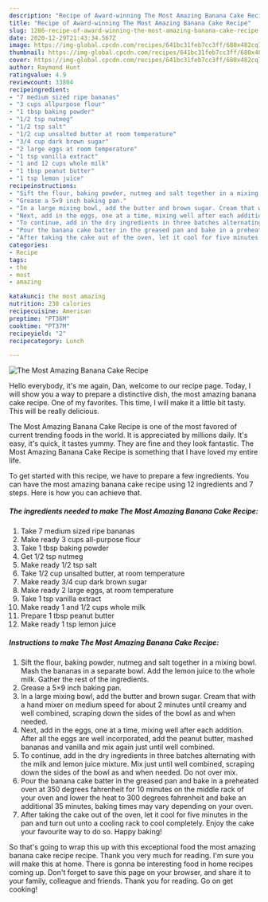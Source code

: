```yaml
---
description: "Recipe of Award-winning The Most Amazing Banana Cake Recipe"
title: "Recipe of Award-winning The Most Amazing Banana Cake Recipe"
slug: 1286-recipe-of-award-winning-the-most-amazing-banana-cake-recipe
date: 2020-12-29T21:43:34.567Z
image: https://img-global.cpcdn.com/recipes/641bc31feb7cc3ff/680x482cq70/the-most-amazing-banana-cake-recipe-recipe-main-photo.jpg
thumbnail: https://img-global.cpcdn.com/recipes/641bc31feb7cc3ff/680x482cq70/the-most-amazing-banana-cake-recipe-recipe-main-photo.jpg
cover: https://img-global.cpcdn.com/recipes/641bc31feb7cc3ff/680x482cq70/the-most-amazing-banana-cake-recipe-recipe-main-photo.jpg
author: Raymond Hunt
ratingvalue: 4.9
reviewcount: 33804
recipeingredient:
- "7 medium sized ripe bananas"
- "3 cups allpurpose flour"
- "1 tbsp baking powder"
- "1/2 tsp nutmeg"
- "1/2 tsp salt"
- "1/2 cup unsalted butter at room temperature"
- "3/4 cup dark brown sugar"
- "2 large eggs at room temperature"
- "1 tsp vanilla extract"
- "1 and 12 cups whole milk"
- "1 tbsp peanut butter"
- "1 tsp lemon juice"
recipeinstructions:
- "Sift the flour, baking powder, nutmeg and salt together in a mixing bowl. Mash the bananas in a separate bowl. Add the lemon juice to the whole milk. Gather the rest of the ingredients."
- "Grease a 5×9 inch baking pan."
- "In a large mixing bowl, add the butter and brown sugar. Cream that with a hand mixer on medium speed for about 2 minutes until creamy and well combined, scraping down the sides of the bowl as and when needed."
- "Next, add in the eggs, one at a time, mixing well after each addition. After all the eggs are well incorporated, add the peanut butter, mashed bananas and vanilla and mix again just until well combined."
- "To continue, add in the dry ingredients in three batches alternating with the milk and lemon juice mixture. Mix just until well combined, scraping down the sides of the bowl as and when needed. Do not over mix."
- "Pour the banana cake batter in the greased pan and bake in a preheated oven at 350 degrees fahrenheit for 10 minutes on the middle rack of your oven and lower the heat to 300 degrees fahrenheit and bake an additional 35 minutes, baking times may vary depending on your oven."
- "After taking the cake out of the oven, let it cool for five minutes in the pan and turn out unto a cooling rack to cool completely. Enjoy the cake your favourite way to do so. Happy baking!"
categories:
- Recipe
tags:
- the
- most
- amazing

katakunci: the most amazing 
nutrition: 230 calories
recipecuisine: American
preptime: "PT36M"
cooktime: "PT37M"
recipeyield: "2"
recipecategory: Lunch

---
```



![The Most Amazing Banana Cake Recipe](https://img-global.cpcdn.com/recipes/641bc31feb7cc3ff/680x482cq70/the-most-amazing-banana-cake-recipe-recipe-main-photo.jpg)

Hello everybody, it's me again, Dan, welcome to our recipe page. Today, I will show you a way to prepare a distinctive dish, the most amazing banana cake recipe. One of my favorites. This time, I will make it a little bit tasty. This will be really delicious.



The Most Amazing Banana Cake Recipe is one of the most favored of current trending foods in the world. It is appreciated by millions daily. It's easy, it's quick, it tastes yummy. They are fine and they look fantastic. The Most Amazing Banana Cake Recipe is something that I have loved my entire life.


To get started with this recipe, we have to prepare a few ingredients. You can have the most amazing banana cake recipe using 12 ingredients and 7 steps. Here is how you can achieve that.

<!--inarticleads1-->

##### The ingredients needed to make The Most Amazing Banana Cake Recipe:

1. Take 7 medium sized ripe bananas
1. Make ready 3 cups all-purpose flour
1. Take 1 tbsp baking powder
1. Get 1/2 tsp nutmeg
1. Make ready 1/2 tsp salt
1. Take 1/2 cup unsalted butter, at room temperature
1. Make ready 3/4 cup dark brown sugar
1. Make ready 2 large eggs, at room temperature
1. Take 1 tsp vanilla extract
1. Make ready 1 and 1/2 cups whole milk
1. Prepare 1 tbsp peanut butter
1. Make ready 1 tsp lemon juice




<!--inarticleads2-->

##### Instructions to make The Most Amazing Banana Cake Recipe:

1. Sift the flour, baking powder, nutmeg and salt together in a mixing bowl. Mash the bananas in a separate bowl. Add the lemon juice to the whole milk. Gather the rest of the ingredients.
1. Grease a 5×9 inch baking pan.
1. In a large mixing bowl, add the butter and brown sugar. Cream that with a hand mixer on medium speed for about 2 minutes until creamy and well combined, scraping down the sides of the bowl as and when needed.
1. Next, add in the eggs, one at a time, mixing well after each addition. After all the eggs are well incorporated, add the peanut butter, mashed bananas and vanilla and mix again just until well combined.
1. To continue, add in the dry ingredients in three batches alternating with the milk and lemon juice mixture. Mix just until well combined, scraping down the sides of the bowl as and when needed. Do not over mix.
1. Pour the banana cake batter in the greased pan and bake in a preheated oven at 350 degrees fahrenheit for 10 minutes on the middle rack of your oven and lower the heat to 300 degrees fahrenheit and bake an additional 35 minutes, baking times may vary depending on your oven.
1. After taking the cake out of the oven, let it cool for five minutes in the pan and turn out unto a cooling rack to cool completely. Enjoy the cake your favourite way to do so. Happy baking!




So that's going to wrap this up with this exceptional food the most amazing banana cake recipe recipe. Thank you very much for reading. I'm sure you will make this at home. There is gonna be interesting food in home recipes coming up. Don't forget to save this page on your browser, and share it to your family, colleague and friends. Thank you for reading. Go on get cooking!
